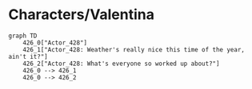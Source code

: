 # Characters/Valentina


```mermaid
graph TD
    426_0["Actor_428"]
    426_1["Actor_428: Weather's really nice this time of the year, ain't it?"]
    426_2["Actor_428: What's everyone so worked up about?"]
    426_0 --> 426_1
    426_0 --> 426_2
```